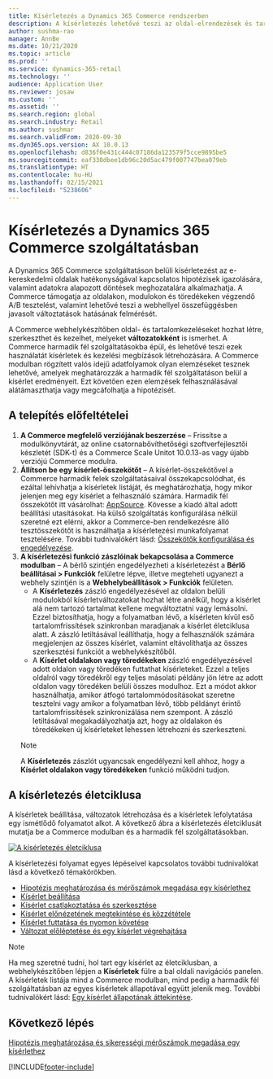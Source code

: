 ```yaml
---
title: Kísérletezés a Dynamics 365 Commerce rendszerben
description: A kísérletezés lehetővé teszi az oldal-elrendezések és tartalmak létrehozását, szerkesztését és kezelését a webhelykészítőben. A kísérletezés teljes körű támogatása biztosított az e-commerce oldalakhoz és az oldalon belül található entitásokhoz.
author: sushma-rao
manager: AnnBe
ms.date: 10/21/2020
ms.topic: article
ms.prod: ''
ms.service: dynamics-365-retail
ms.technology: ''
audience: Application User
ms.reviewer: josaw
ms.custom: ''
ms.assetid: ''
ms.search.region: global
ms.search.industry: Retail
ms.author: sushmar
ms.search.validFrom: 2020-09-30
ms.dyn365.ops.version: AX 10.0.13
ms.openlocfilehash: d836f0e431c444c07186da123579f5cce9895be5
ms.sourcegitcommit: eaf330dbee1db96c20d5ac479f007747bea079eb
ms.translationtype: HT
ms.contentlocale: hu-HU
ms.lasthandoff: 02/15/2021
ms.locfileid: "5238606"
---
```

# <a name="experimentation-in-dynamics-365-commerce"></a>Kísérletezés a Dynamics 365 Commerce szolgáltatásban
A Dynamics 365 Commerce szolgáltatáson belüli kísérletezést az e-kereskedelmi oldalak hatékonyságával kapcsolatos hipotézisek igazolására, valamint adatokra alapozott döntések meghozatalára alkalmazhatja. A Commerce támogatja az oldalakon, modulokon és töredékeken végzendő A/B tesztelést, valamint lehetővé teszi a webhellyel összefüggésben javasolt változtatások hatásának felmérését.

A Commerce webhelykészítőben oldal- és tartalomkezeléseket hozhat létre, szerkeszthet és kezelhet, melyeket **változatokként** is ismerhet. A Commerce harmadik fél szolgáltatásokba épül, és lehetővé teszi ezek használatát kísérletek és kezelési megbízások létrehozására. A Commerce modulban rögzített valós idejű adatfolyamok olyan elemzéseket tesznek lehetővé, amelyek meghatározzák a harmadik fél szolgáltatáson belül a kísérlet eredményeit. Ezt követően ezen elemzések felhasználásával alátámaszthatja vagy megcáfolhatja a hipotézisét.

## <a name="set-up-prerequisites"></a> A telepítés előfeltételei
1. **A Commerce megfelelő verziójának beszerzése** – Frissítse a modulkönyvtárát, az online csatornabővíthetőségi szoftverfejlesztői készletét (SDK-t) és a Commerce Scale Unitot 10.0.13-as vagy újabb verziójú Commerce modulra.
1. **Állítson be egy kísérlet-összekötőt** – A kísérlet-összekötővel a Commerce harmadik felek szolgáltatásaival összekapcsolódhat, és ezáltal lehívhatja a kísérletek listáját, és meghatározhatja, hogy mikor jelenjen meg egy kísérlet a felhasználó számára. Harmadik fél összekötőt itt vásárolhat: [AppSource](https://appsource.microsoft.com). Kövesse a kiadó által adott beállítási utasításokat. Ha külső szolgáltatás konfigurálása nélkül szeretné ezt elérni, akkor a Commerce-ben rendelkezésre álló tesztösszekötőt is használhatja a kísérletezési munkafolyamat tesztelésére. További tudnivalókért lásd: [Összekötők konfigurálása és engedélyezése](e-commerce-extensibility/connectors.md). 
1. **A kísérletezési funkció zászlóinak bekapcsolása a Commerce modulban** – A bérlő szintjén engedélyezheti a kísérletezést a **Bérlő beállításai > Funkciók** felületre lépve, illetve megteheti ugyanezt a webhely szintjén is a **Webhelybeállítások > Funkciók** felületen.
    - A **Kísérletezés** zászló engedélyezésével az oldalon belüli modulokból kísérletváltozatokat hozhat létre anélkül, hogy a kísérlet alá nem tartozó tartalmat kellene megváltoztatni vagy lemásolni. Ezzel biztosíthatja, hogy a folyamatban lévő, a kísérleten kívül eső tartalomfrissítések szinkronban maradjanak a kísérlet életciklusa alatt. A zászló letiltásával leállíthatja, hogy a felhasználók számára megjelenjen az összes kísérlet, valamint eltávolíthatja az összes szerkesztési funkciót a webhelykészítőből.
    - A **Kísérlet oldalakon vagy töredékeken** zászló engedélyezésével adott oldalon vagy töredéken futtathat kísérleteket. Ezzel a teljes oldalról vagy töredékről egy teljes másolati példány jön létre az adott oldalon vagy töredéken belüli összes modulhoz. Ezt a módot akkor használhatja, amikor átfogó tartalommódosításokat szeretne tesztelni vagy amikor a folyamatban lévő, több példányt érintő tartalomfrissítések szinkronizálása nem szempont. A zászló letiltásával megakadályozhatja azt, hogy az oldalakon és töredékeken új kísérleteket lehessen létrehozni és szerkeszteni.
    > [!NOTE]
    > A **Kísérletezés** zászlót ugyancsak engedélyezni kell ahhoz, hogy a **Kísérlet oldalakon vagy töredékeken** funkció működni tudjon.
    
## <a name="experimentation-lifecycle"></a>A kísérletezés életciklusa
A kísérletek beállítása, változatok létrehozása és a kísérletek lefolytatása egy ismétlődő folyamatot alkot. A következő ábra a kísérletezés életciklusát mutatja be a Commerce modulban és a harmadik fél szolgáltatásokban. 

[ ![A kísérletezés életciklusa](./media/experimentation_lifecycle.svg) ](./media/experimentation_lifecycle.svg#lightbox)

A kísérletezési folyamat egyes lépéseivel kapcsolatos további tudnivalókat lásd a következő témakörökben.
- [Hipotézis meghatározása és mérőszámok megadása egy kísérlethez](experimentation-identify.md)
- [Kísérlet beállítása](experimentation-setup.md)
- [Kísérlet csatlakoztatása és szerkesztése](experimentation-connect-edit.md)
- [Kísérlet előnézetének megtekintése és közzététele](experimentation-preview-publish.md)
- [Kísérlet futtatása és nyomon követése](experimentation-run-monitor.md)
- [Változat előléptetése és egy kísérlet végrehajtása](experimentation-review-complete.md)

> [!NOTE]
> Ha meg szeretné tudni, hol tart egy kísérlet az életciklusban, a webhelykészítőben lépjen a **Kísérletek** fülre a bal oldali navigációs panelen. A kísérletek listája mind a Commerce modulban, mind pedig a harmadik fél szolgáltatásban az egyes kísérletek állapotával együtt jelenik meg. További tudnivalókért lásd: [Egy kísérlet állapotának áttekintése](experimentation-status.md).

## <a name="next-step"></a>Következő lépés
[Hipotézis meghatározása és sikerességi mérőszámok megadása egy kísérlethez](experimentation-identify.md) 


[!INCLUDE[footer-include](../includes/footer-banner.md)]